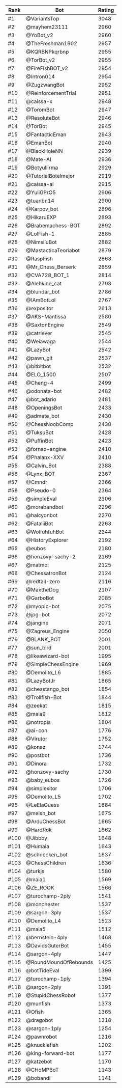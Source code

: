 Rank|Bot|Rating
---|---|---
#1|@VariantsTop|3048
#2|@mayhem23111|2960
#3|@YoBot_v2|2960
#4|@TheFreshman1902|2957
#5|@KQRBNPkqrbnp|2955
#6|@TorBot_v2|2955
#7|@FireFishBOT_v2|2954
#8|@Intron014|2954
#9|@ZugzwangBot|2952
#10|@ReinforcementTrial|2951
#11|@caissa-x|2948
#12|@ToromBot|2947
#13|@ResoluteBot|2946
#14|@TorBot|2945
#15|@FantacticEman|2943
#16|@EmanBot|2940
#17|@BlackHoleNN|2939
#18|@Mate-AI|2936
#19|@Botyuliirma|2929
#20|@TutorialBotelmejor|2919
#21|@caissa-ai|2915
#22|@YuliGPrO5|2906
#23|@tuanbn14|2900
#24|@Karpov_bot|2896
#25|@HikaruEXP|2893
#26|@Brabemachess-BOT|2892
#27|@LolFish-1|2885
#28|@NimsiluBot|2882
#29|@MastacticaTeoriabot|2879
#30|@RaspFish|2863
#31|@Mr_Chess_Berserk|2859
#32|@CVA728_BOT_1|2814
#33|@Alehkine_cat|2793
#34|@blundar_bot|2786
#35|@IAmBotLol|2767
#36|@expositor|2613
#37|@AKS-Mantissa|2580
#38|@SaxtonEngine|2549
#39|@catriever|2545
#40|@Weiawaga|2544
#41|@LazyBot|2542
#42|@pawn_git|2537
#43|@bitbitbot|2532
#44|@ELO_1500|2507
#45|@Cheng-4|2499
#46|@odonata-bot|2482
#47|@bot_adario|2481
#48|@OpeningsBot|2433
#49|@admete_bot|2430
#50|@ChessNoobComp|2430
#51|@TuksuBot|2428
#52|@PuffinBot|2423
#53|@fornax-engine|2410
#54|@Phalanx-XXV|2410
#55|@Calvin_Bot|2388
#56|@Lynx_BOT|2367
#57|@Cmndr|2366
#58|@Pseudo-0|2364
#59|@simpleEval|2306
#60|@morabandbot|2296
#61|@halcyonbot|2270
#62|@FataliiBot|2263
#63|@WolfuhfuhBot|2244
#64|@HistoryExplorer|2192
#65|@eubos|2180
#66|@honzovy-sachy-2|2169
#67|@matmoi|2125
#68|@ChessatronBot|2124
#69|@redtail-zero|2116
#70|@MaxtheDog|2107
#71|@GarboBot|2085
#72|@myopic-bot|2075
#73|@jpg-bot|2072
#74|@jangine|2071
#75|@Zagreus_Engine|2050
#76|@BLANK_BOT|2001
#77|@sun_bird|2001
#78|@likeawizard-bot|1995
#79|@SimpleChessEngine|1969
#80|@Demolito_L6|1885
#81|@LazyBotJr|1865
#82|@chesstango_bot|1854
#83|@Trollfish-Bot|1844
#84|@zeekat|1815
#85|@maia9|1812
#86|@notropis|1804
#87|@ai-con|1776
#88|@Virutor|1752
#89|@konaz|1744
#90|@postbot|1736
#91|@Dinora|1732
#92|@honzovy-sachy|1730
#93|@baby_eubos|1726
#94|@simplexitor|1706
#95|@Demolito_L5|1702
#96|@LeElaGuess|1684
#97|@melsh_bot|1675
#98|@ArduChessBot|1665
#99|@HardRok|1662
#100|@Jibbby|1648
#101|@Humaia|1643
#102|@schnecken_bot|1637
#103|@ChessChildren|1636
#104|@turkjs|1580
#105|@maia1|1569
#106|@ZE_ROOK|1566
#107|@turochamp-2ply|1541
#108|@monchester|1537
#109|@sargon-3ply|1537
#110|@Demolito_L4|1523
#111|@maia5|1512
#112|@bernstein-4ply|1468
#113|@DavidsGuterBot|1455
#114|@sargon-4ply|1447
#115|@RoundMoundOfRebounds|1425
#116|@botTideEval|1399
#117|@turochamp-1ply|1394
#118|@sargon-2ply|1391
#119|@StupidChessRobot|1377
#120|@munfish|1373
#121|@Ofish|1365
#122|@dragobot|1318
#123|@sargon-1ply|1254
#124|@pawnrobot|1216
#125|@knucklefish|1202
#126|@king-forward-bot|1177
#127|@katzebot|1170
#128|@CHoMPBoT|1143
#129|@bobandi|1141
